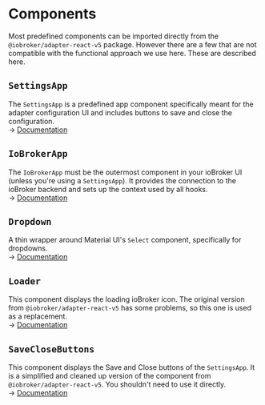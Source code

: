# Components <!-- {docsify-ignore-all} -->

Most predefined components can be imported directly from the `@iobroker/adapter-react-v5` package. However there are a few that are not compatible with the functional approach we 
use here. These are described here.

## `SettingsApp`

The `SettingsApp` is a predefined app component specifically meant for the adapter configuration UI and includes buttons to save and close the configuration.  
→ [Documentation](components/SettingsApp.md)

## `IoBrokerApp`

The `IoBrokerApp` must be the outermost component in your ioBroker UI (unless you're using a `SettingsApp`). It provides the connection to the ioBroker backend and sets up the context used by all hooks.  
→ [Documentation](components/IoBrokerApp.md)

## `Dropdown`

A thin wrapper around Material UI's `Select` component, specifically for dropdowns.  
→ [Documentation](components/Dropdown.md)

## `Loader`

This component displays the loading ioBroker icon. The original version from `@iobroker/adapter-react-v5` has some problems, so this one is used as a replacement.  
→ [Documentation](components/Loader.md)

## `SaveCloseButtons`

This component displays the Save and Close buttons of the `SettingsApp`. It is a simplified and cleaned up version of the component from `@iobroker/adapter-react-v5`.
You shouldn't need to use it directly.  
→ [Documentation](components/SaveCloseButtons.md)
